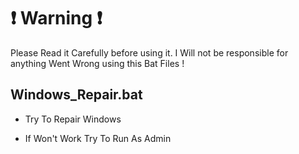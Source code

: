 # :exclamation: Warning :exclamation:

Please Read it Carefully before using it. I Will not be responsible for anything Went Wrong using this Bat Files !

## Windows_Repair.bat

- Try To Repair Windows 

- If Won't Work Try To Run As Admin